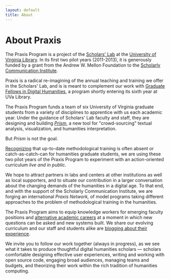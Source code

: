 ```yaml
---
layout: default 
title: About
---
```


# About Praxis

The Praxis Program is a project of the [Scholars'
Lab](http://lib.virginia.edu/scholarslab) at the [University of Virginia
Library](http://lib.virginia.edu/). In its first two pilot years
(2011-2013), it is generously funded by a grant from the Andrew W.
Mellon Foundation to the [Scholarly Communication
Institute](http://uvasci.org).

Praxis is a radical re-imagining of the annual teaching and training we offer
in the Scholars' Lab, and is is meant to complement our work with [Graduate
Fellows in Digital
Humanities](http://www2.lib.virginia.edu/scholarslab/about/fellowship.html), a
program shortly entering its sixth year at UVa Library.

The Praxis Program funds a team of six University of Virginia graduate students from
a variety of disciplines to apprentice with us each academic year. Under
the guidance of Scholars' Lab faculty and staff, they are designing and building [*Prism*](http://prism.scholarslab.org), a new tool for "crowd-sourcing" textual analysis,
visualization, and humanities interpretation.

But *Prism* is not the goal.

[Recognizing](http://chronicle.com/blogs/profhacker/it-starts-on-day-one/37893) that up-to-date methodological training is often absent or
catch-as-catch-can for humanities graduate students, we are using these two pilot
years of the Praxis Program to experiment with an action-oriented curriculum
*live and in public.* 

We hope to attract partners in labs and centers at other
institutions as well as local supporters, and to situate our contribution in a
larger conversation about the changing demands of the humanities in a digital
age. To that end, and with the support of the Scholarly Communication
Institute, we are forging an international *Praxis Network,* of model
programs taking different approaches to the problem of methodological
training in the humanities.

The Praxis Program aims to equip knowledge workers for emerging faculty
positions and [alternative academic
careers](http://mediacommons.futureofthebook.org/alt-ac) at a moment in which
new questions can be asked and new systems built. We share our evolving
curriculum and our staff and students alike are [blogging about their
experience](http://www.scholarslab.org/category/praxisprogram/).

We invite you to follow our work together (always in progress), as we see what it takes to produce
thoughtful digital humanities scholars &mdash; scholars comfortable designing effective user
experiences, writing and working with open source code, engaging broad
audiences, managing teams and budgets, and theorizing their work within the
rich tradition of humanities computing.
